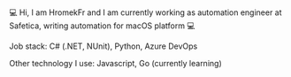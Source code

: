 💻 Hi, I am HromekFr and I am currently working as automation engineer at Safetica, writing automation for macOS platform 💻

Job stack: C# (.NET, NUnit), Python, Azure DevOps

Other technology I use: Javascript, Go (currently learning)
